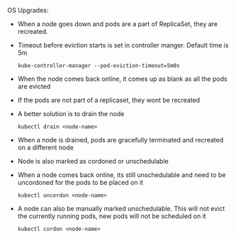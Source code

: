 OS Upgrades:

- When a node goes down and pods are a part of ReplicaSet, they are recreated.
- Timeout before eviction starts is set in controller manger. Default time is 5m
    
    `kube-controller-manager --pod-eviction-timeout=5m0s`
    
- When the node comes back online, it comes up as blank as all the pods are evicted
- If the pods are not part of a replicaset, they wont be recreated

- A better solution is to drain the node
    
    `kubectl drain <node-name>`
    
- When a node is drained, pods are gracefully terminated and recreated on a different node
- Node is also marked as cordoned or unschedulable
- When a node comes back online, its still unschedulable and need to be uncordoned for the pods to be placed on it
    
    `kubectl uncordon <node-name>`
    
- A node can also be manually marked unschedulable. This will not evict the currently running pods, new pods will not be scheduled on it
    
    `kubectl cordon <node-name>`